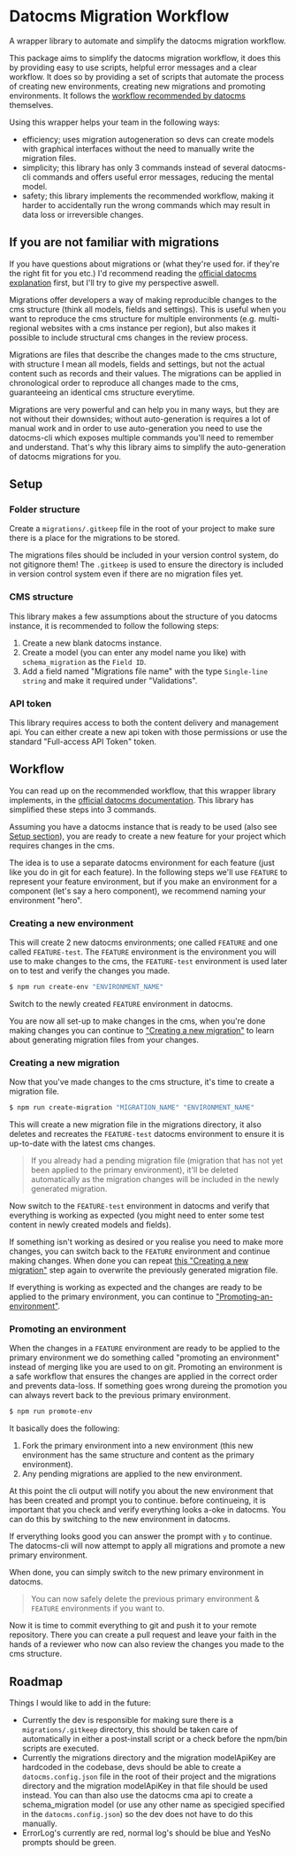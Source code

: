 # Datocms Migration Workflow
A wrapper library to automate and simplify the datocms migration workflow.

This package aims to simplify the datocms migration workflow, it does this by providing easy to use scripts, helpful error messages and a clear workflow.
It does so by providing a set of scripts that automate the process of creating new environments, creating new migrations and promoting environments.
It follows the [workflow recommended by datocms](https://www.datocms.com/docs/scripting-migrations/safe-iterations-using-environments#safely-merging-a-change-to-the-content-schema) themselves.

Using this wrapper helps your team in the following ways:
- efficiency; uses migration autogeneration so devs can create models with graphical interfaces without the need to manually write the migration files.
- simplicity; this library has only 3 commands instead of several datocms-cli commands and offers useful error messages, reducing the mental model.
- safety; this library implements the recommended workflow, making it harder to accidentally run the wrong commands which may result in data loss or irreversible changes.

## If you are not familiar with migrations
If you have questions about migrations or (what they're used for. if they're the right fit for you etc.)
I'd recommend reading the [official datocms explanation](https://www.datocms.com/docs/scripting-migrations/introduction) first, but I'll try to give my perspective aswell.

Migrations offer developers a way of making reproducible changes to the cms structure (think all models, fields and settings).
This is useful when you want to reproduce the cms structure for multiple environments (e.g. multi-regional websites with a cms instance per region), but also makes it possible to include structural cms changes in the review process.

Migrations are files that describe the changes made to the cms structure, with structure I mean all models, fields and settings, but not the actual content such as records and their values.
The migrations can be applied in chronological order to reproduce all changes made to the cms, guaranteeing an identical cms structure everytime.

Migrations are very powerful and can help you in many ways, but they are not without their downsides; without auto-generation is requires a lot of manual work and in order to use auto-generation you need to use the datocms-cli which exposes multiple commands you'll need to remember and understand.
That's why this library aims to simplify the auto-generation of datocms migrations for you.

## Setup
### Folder structure
Create a `migrations/.gitkeep` file in the root of your project to make sure there is a place for the migrations to be stored.

The migrations files should be included in your version control system, do not gitignore them!
The `.gitkeep` is used to ensure the directory is included in version control system even if there are no migration files yet.

### CMS structure
This library makes a few assumptions about the structure of you datocms instance, it is recommended to follow the following steps:
1. Create a new blank datocms instance.
2. Create a model (you can enter any model name you like) with `schema_migration` as the `Field ID`.
3. Add a field named "Migrations file name" with the type `Single-line string` and make it required under "Validations".

### API token
This library requires access to both the content delivery and management api.
You can either create a new api token with those permissions or use the standard "Full-access API Token" token.

## Workflow
You can read up on the recommended workflow, that this wrapper library implements, in the [official datocms documentation](https://www.datocms.com/docs/scripting-migrations/safe-iterations-using-environments). This library has simplified these steps into 3 commands.

Assuming you have a datocms instance that is ready to be used (also see [Setup section](#setup)), you are ready to create a new feature for your project which requires changes in the cms.

The idea is to use a separate datocms environment for each feature (just like you do in git for each feature).
In the following steps we'll use `FEATURE` to represent your feature environment, but if you make an environment for a component (let's say a hero component), we recommend naming your environment "hero".

### Creating a new environment
This will create 2 new datocms environments; one called `FEATURE` and one called `FEATURE-test`.
The `FEATURE` environment is the environment you will use to make changes to the cms, the `FEATURE-test` environment is used later on to test and verify the changes you made.


```sh
$ npm run create-env "ENVIRONMENT_NAME"
```

Switch to the newly created `FEATURE` environment in datocms.

You are now all set-up to make changes in the cms, when you're done making changes you can continue to ["Creating a new migration"](#creating-a-new-migration) to learn about generating migration files from your changes.

### Creating a new migration
Now that you've made changes to the cms structure, it's time to create a migration file.

```sh
$ npm run create-migration "MIGRATION_NAME" "ENVIRONMENT_NAME"
```

This will create a new migration file in the migrations directory, it also deletes and recreates the `FEATURE-test` datocms environment to ensure it is up-to-date with the latest cms changes.

> If you already had a pending migration file (migration that has not yet been applied to the primary environment), it'll be deleted automatically as the migration changes will be included in the newly generated migration.

Now switch to the `FEATURE-test` environment in datocms and verify that everything is working as expected (you might need to enter some test content in newly created models and fields).

If something isn't working as desired or you realise you need to make more changes, you can switch back to the `FEATURE` environment and continue making changes. When done you can repeat [this "Creating a new migration"](#creating-a-new-migration) step again to overwrite the previously generated migration file.

If everything is working as expected and the changes are ready to be applied to the primary environment, you can continue to ["Promoting-an-environment"](#promoting-an-environment
).

### Promoting an environment
When the changes in a `FEATURE` environment are ready to be applied to the primary environment we do something called "promoting an environment" instead of merging like you are used to on git.
Promoting an environment is a safe workflow that ensures the changes are applied in the correct order and prevents data-loss.
If something goes wrong dureing the promotion you can always revert back to the previous primary environment.

```sh
$ npm run promote-env
```

It basically does the following:
1. Fork the primary environment into a new environment (this new environment has the same structure and content as the primary environment).
2. Any pending migrations are applied to the new environment.

At this point the cli output will notify you about the new environment that has been created and prompt you to continue.
before continueing, it is important that you check and verify everything looks a-oke in datocms.
You can do this by switching to the new environment in datocms.

If erverything looks good you can answer the prompt with `y` to continue.
The datocms-cli will now attempt to apply all migrations and promote a new primary environment.

When done, you can simply switch to the new primary environment in datocms.

> You can now safely delete the previous primary environment & `FEATURE` environments if you want to.

Now it is time to commit everything to git and push it to your remote repository.
There you can create a pull request and leave your faith in the hands of a reviewer who now can also review the changes you made to the cms structure.

## Roadmap
Things I would like to add in the future:
- Currently the dev is responsible for making sure there is a `migrations/.gitkeep` directory, this should be taken care of automatically in either a post-install script or a check before the npm/bin scripts are executed.
- Currently the migrations directory and the migration modelApiKey are hardcoded in the codebase, devs should be able to create a `datocms.config.json` file in the root of their project and the migrations directory and the migration modelApiKey in that file should be used instead. You can than also use the datocms cma api to create a schema_migration model (or use any other name as specigied specified in the `datocms.config.json`) so the dev does not have to do this manually.
- ErrorLog's currently are red, normal log's should be blue and YesNo prompts should be green.
